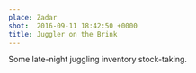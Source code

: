 ```yaml
---
place: Zadar
shot:  2016-09-11 18:42:50 +0000
title: Juggler on the Brink
---
```


Some late-night juggling inventory stock-taking.
